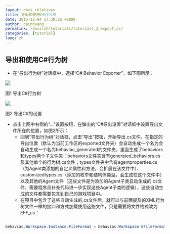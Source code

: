 ```yaml
---
layout: docs_relatives
title: 导出和使用C#行为树
date: 2015-12-04 17:38:26 +0800
author: cainhuang
permalink: /docs/zh/tutorials/tutorial4_3_export_cs/
categories: [tutorial]
lang: zh
---
```


## 导出和使用C#行为树
- 在“导出行为树”对话框中，选择“C# Behavior Exporter”，如下图所示：

![]({{site.baseurl}}/img/tutorials/tutorial4/exportCs.png)

图1 导出C#行为树

![]({{site.baseurl}}/img/tutorials/tutorial4/csExportSettings.png)

图2 导出C#的设置

- 点击上图中右侧的“…”设置按钮，在弹出的“C#导出设置”对话框中设置导出文件所在的位置，如图2所示：
	- 回到“导出行为树”对话框，点击“导出”按钮，开始导出.cs文件。在指定的导出位置（默认为当前工作区的exported文件夹）会自动生成一个名为会自动生成一个名为behaviac_generated的文件夹，里面生成了behaviors和types两个子文件夹：behaviors文件夹含有generated_behaviors.cs及其他单个的行为树.cs文件；types文件夹中含有agentproperties.cs（为Agent类添加的自定义属性和方法，会扩展在该文件中）、customizedtypes.cs（添加的枚举和结构体类型，会生成在这个文件中）以及其他的Agent文件（这些文件是为添加的Agent子类自动生成的.cs文件，需要程序员补充代码进一步实现这些Agent子类的逻辑），这些自动生成的文件都需要包含到自己的游戏项目中。
	- 在项目中包含了这些自动生成的.cs文件后，就可以与前面提及的XML行为树文件一样的接口和方式加载使用这些文件，只是需要将文件格式改为EFF_cs：

``` c#

behaviac.Workspace.Instance.FileFormat = behaviac.Workspace.EFileFormat.EFF_cs;

```
